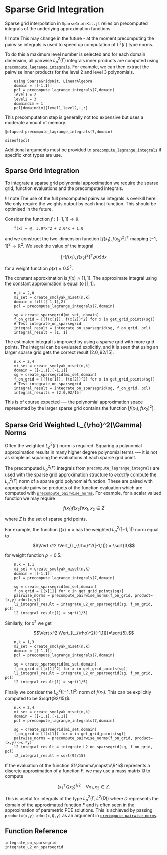 # Sparse Grid Integration
Sparse grid interpolation in `SparseGridsKit.jl` relies on precomputed integrals of the underlying approximation functions.

!!! note
    This may change in the future - at the moment precomputing the pairwise integrals is used to speed up computation of $L^2(\Gamma)$ type norms.

To do this a maximum level number is selected and for each domain dimension, all pairwise $L_{\rho}^2(\Gamma)$ integrals inner products are computed using [`precompute_lagrange_integrals`](@ref).
For example, we can then extract the pairwise inner products for the level $2$ and level $3$ polynomials.
```@example int1
    using SparseGridsKit, LinearAlgebra
    domain = [[-1,1]]
    pcl = precompute_lagrange_integrals(7,domain)
    level1 = 2
    level2 = 3
    domaindim = 1
    pcl[domaindim][level1,level2,:,:]
```
This precomputation step is generally not too expensive but uses a moderate amount of memory.
```@example int1
@elapsed precompute_lagrange_integrals(7,domain)
```
```@example int1
sizeof(pcl)
```

Additional arguments must be provided to  [`precompute_lagrange_integrals`](@ref) if specific knot types are use.

## Sparse Grid Integration
To integrate a sparse grid polynomial approximation we require the sparse grid, function evaluations and the precomputed integrals.

!!! note
    The use of the full precomputed pairwise integrals is overkill here. We only require the weights output by each knot function. This should be optimised in the future.

Consider the function $f:[-1,1]\to\mathbb{R}$
```@example int1
    f(x) = @. 3.0*x^2 + 2.0*x + 1.0
```
and we construct the two-dimension function $[f(x_1), f(x_2)^2]^{\top}$ mapping $[-1,1]^2 \to \mathbb{R}^2$.
We seek the value of the integral
```math
\int_{\Gamma} [f(x_1), f(x_2)^2]^{\top} \rho(x) \textrm{d} x
```
for a weight function $\rho(x)=0.5^2$.

The constant approximation is $f(x)\approx[1,1]$.
The approximate integral using the constant approximation is equal to $[1,1]$.
```@example int1
    n,k = 2,0
    mi_set = create_smolyak_miset(n,k)
    domain = fill([-1,1],2)
    pcl = precompute_lagrange_integrals(7,domain)

    sg = create_sparsegrid(mi_set, domain)
    f_on_grid = [[f(x[1]), f(x[2])^2] for x in get_grid_points(sg)]
    # Test integrate_on_sparsegrid
    integral_result = integrate_on_sparsegrid(sg, f_on_grid, pcl)
    integral_result ≈ [1, 1]
```
The estimated integral is improved by using a sparse grid with more grid points.
The integral can be evaluated explicitly, and it is seen that using an larger sparse grid gets the correct result $[2.0,92/15]$.
```@example int1
    n,k = 2,4
    mi_set = create_smolyak_miset(n,k)
    domain = [[-1,1],[-1,1]]
    sg = create_sparsegrid(mi_set,domain)
    f_on_grid = [[f(x[1]), f(x[2])^2] for x in get_grid_points(sg)]
    # Test integrate_on_sparsegrid
    integral_result = integrate_on_sparsegrid(sg, f_on_grid, pcl)
    integral_results ≈ [2.0,92/15]
```
This is of course expected --- the polynomial approximation space represented by the larger sparse grid contains the function 
$[f(x_1), f(x_2)^2]$.

## Sparse Grid Weighted L_{\rho}^2(\Gamma) Norms
Often the weighted $L_{\rho}^2(\Gamma)$ norm is required.
Squaring a polynomial approximation results in many higher degree polynomial terms --- it is not as simple as squaring the evaluations at each sparse grid point.

The precomputed $L_{\rho}^2(\Gamma)$ integrals from [`precompute_lagrange_integrals`](@ref) are used with the sparse grid approximation structure to *exactly* compute the $L_{\rho}^2(\Gamma)$ norm of a sparse grid polynomial function.
These are paired with appropriate pairwise products of the function evaluation which are computed with [`precompute_pairwise_norms`](@ref).
For example, for a scalar valued function we may require
```math
f(x_1) f(x_2) \forall x_1,x_2 \in Z
```
where $Z$ is the set of sparse grid points.

For example, the function $f(x)=x$ has the weighted $L_{\rho}^2([-1,1])$ norm equal to 
```math
\Vert x^2 \Vert_{L_{\rho}^2([-1,1])} = \sqrt{3}
```
for weight function $\rho=0.5$.
```@example int1
    n,k = 1,1
    mi_set = create_smolyak_miset(n,k)
    domain = [[-1,1]]
    pcl = precompute_lagrange_integrals(7,domain)

    sg = create_sparsegrid(mi_set,domain)
    f_on_grid = [[x[1]] for x in get_grid_points(sg)]
    pairwise_norms = precompute_pairwise_norms(f_on_grid, product=(x,y)->dot(x,y))
    l2_integral_result = integrate_L2_on_sparsegrid(sg, f_on_grid, pcl)
    l2_integral_result[1] ≈ sqrt(1/3)
```
Similarly, for $x^2$ we get
```math
\Vert x^2 \Vert_{L_{\rho}^2([-1,1])}=\sqrt{5}.
``` 
```@example int1
    n,k = 1,3
    mi_set = create_smolyak_miset(n,k)
    domain = [[-1,1]]
    pcl = precompute_lagrange_integrals(7,domain)

    sg = create_sparsegrid(mi_set,domain)
    f_on_grid = [[x[1]^2] for x in get_grid_points(sg)]
    l2_integral_result = integrate_L2_on_sparsegrid(sg, f_on_grid, pcl)
    l2_integral_result[1] ≈ sqrt(1/5)
```
Finally we consider the $L^2_{\rho}([-1,1]^2)$ norm of $f(x_1)$.
This can be explicitly computed to be $\sqrt{92/15}$.
```@example int1
    n,k = 2,4
    mi_set = create_smolyak_miset(n,k)
    domain = [[-1,1],[-1,1]]
    pcl = precompute_lagrange_integrals(7,domain)

    sg = create_sparsegrid(mi_set,domain)
    f_on_grid = [f(x[1]) for x in get_grid_points(sg)]
    pairwise_norms = precompute_pairwise_norms(f_on_grid, product=(x,y)->x.*y)
    l2_integral_result = integrate_L2_on_sparsegrid(sg, f_on_grid, pcl)
    l2_integral_result ≈ sqrt(92/15)
```

If the evaluation of the function $f:\Gamma\maps\to\R^n$ represents a discrete approximation of a function $F$, we may use a mass matrix $Q$ to compute
```math
(x_1^{\top} Q x_2)^{1/2} \quad \forall x_1,x_2 \in Z.
```
This is useful for integrals of the type $L^2_\rho(\Gamma; L^2(D))$ where $D$ represents the domain of the approximated function $F$ and is often seen in the approximation of parametric PDE solutions.
This is achieved by passing `product=(x,y)->dot(x,Q,y)` as an argument in [`precompute_pairwise_norms`](@ref). 

## Function Reference
```@docs
integrate_on_sparsegrid
integrate_L2_on_sparsegrid
```
